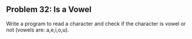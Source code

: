 ## Problem 32: Is a Vowel

Write a program to read a character and check if the character is vowel or not (vowels are: a,e,i,o,u).

